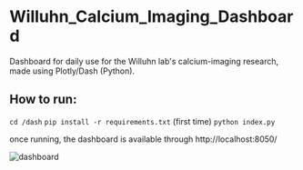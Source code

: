 # Willuhn_Calcium_Imaging_Dashboard
Dashboard for daily use for the Willuhn lab's calcium-imaging research, made using Plotly/Dash (Python).

## How to run:


```cd /dash```
```pip install -r requirements.txt``` (first time)
```python index.py```

once running, the dashboard is available through http://localhost:8050/

![dashboard](./Screenshot_dashboard.png)
